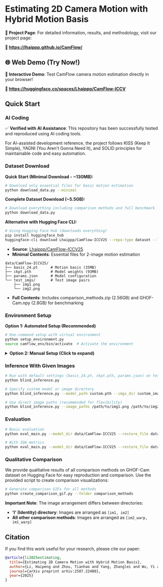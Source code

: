 # Estimating 2D Camera Motion with Hybrid Motion Basis

**📄 Project Page**: For detailed information, results, and methodology, visit our project page:

**🔗 https://lhaippp.github.io/CamFlow/**

## 🌐 Web Demo (Try Now!)

**🚀 Interactive Demo**: Test CamFlow camera motion estimation directly in your browser!

**🔗 https://huggingface.co/spaces/Lhaippp/CamFlow-ICCV**


## Quick Start

### AI Coding

✅ **Verified with AI Assistance**: This repository has been successfully tested and reproduced using AI coding tools.

For AI-assisted development reference, the project follows KISS (Keep It Simple), YAGNI (You Aren't Gonna Need It), and SOLID principles for maintainable code and easy automation.

### Dataset Download

**Quick Start (Minimal Download - ~130MB):**
```bash
# Download only essential files for basic motion estimation
python download_data.py --minimal
```

**Complete Dataset Download (~5.5GB):**
```bash
# Download everything including comparison methods and full benchmark
python download_data.py
```

**Alternative with Hugging Face CLI:**
```bash
# Using Hugging Face Hub (downloads everything)
pip install huggingface_hub
huggingface-cli download Lhaippp/CamFlow-ICCV25 --repo-type dataset --local-dir data
```

- **Source**: [Lhaippp/CamFlow-ICCV25](https://huggingface.co/datasets/Lhaippp/CamFlow-ICCV25)
- **Minimal Contents**: Essential files for 2-image motion estimation
```
data/CamFlow-ICCV25/
├── basis_24.pt      # Motion basis (35MB)
├── ckpt.pth         # Model weights (93MB)
├── params.json      # Model configuration
└── test_imgs/       # Test image pairs
    ├── img1.png
    └── img2.png
```
- **Full Contents**: Includes comparison_methods.zip (2.56GB) and GHOF-Cam.npy (2.8GB) for benchmarking

### Environment Setup

**Option 1: Automated Setup (Recommended)**
```bash
# One-command setup with virtual environment
python setup_environment.py
source camflow_env/bin/activate  # Activate the environment
```

<details>
<summary><b>Option 2: Manual Setup (Click to expand)</b></summary>

```bash
# Create virtual environment
python -m venv camflow_env
source camflow_env/bin/activate

# Install dependencies
pip install -r requirements.txt

# Or install PyTorch GPU version specifically
pip install torch torchvision --index-url https://download.pytorch.org/whl/cu118
pip install -r requirements.txt
```

</details>

### Inference With Given Images
```bash
# Run with default settings (basis_24.pt, ckpt.pth, params.json) on test images (img1.png, img2.png)
python blind_inference.py

# Specify custom model or image directory
python blind_inference.py --model_path custom.pth --imgs_dir custom_images/

# Use direct image paths (recommended for flexibility)
python blind_inference.py --image_paths /path/to/img1.png /path/to/img2.png
```

### Evaluation
```bash
# Basic evaluation
python eval_main.py --model_dir data/CamFlow-ICCV25 --restore_file data/CamFlow-ICCV25/ckpt.pth

# With IQA metrics
python eval_main.py --model_dir data/CamFlow-ICCV25 --restore_file data/CamFlow-ICCV25/ckpt.pth --enable_iqa
```

### Qualitative Comparison
We provide qualitative results of all comparison methods on GHOF-Cam dataset on Hugging Face for easy reproduction and comparison. Use the provided script to create comparison visualizations:

```bash
# Generate comparison GIFs for all methods
python create_comparison_gif.py --folder comparison_methods
```

**Important Note**: The image arrangement differs between directories:
- **'I' (Identity) directory**: Images are arranged as `[im1, im2]`
- **All other comparison methods**: Images are arranged as `[im2_warp, im1_warp]`

## Citation

If you find this work useful for your research, please cite our paper:

```bibtex
@article{li2025estimating,
  title={Estimating 2D Camera Motion with Hybrid Motion Basis},
  author={Li, Haipeng and Zhou, Tianhao and Yang, Zhanglei and Wu, Yi and Chen, Yan and Mao, Zijing and Cheng, Shen and Zeng, Bing and Liu, Shuaicheng},
  journal={arXiv preprint arXiv:2507.22480},
  year={2025}
}
```